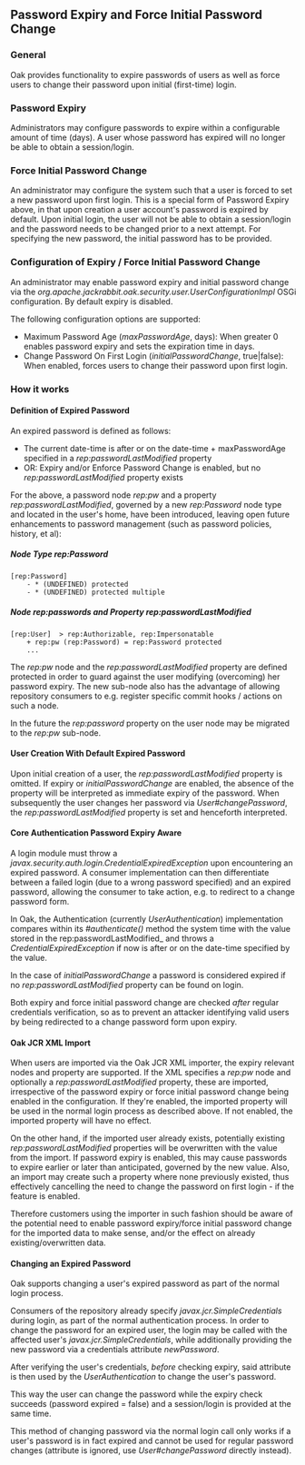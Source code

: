 <!--
   Licensed to the Apache Software Foundation (ASF) under one or more
   contributor license agreements.  See the NOTICE file distributed with
   this work for additional information regarding copyright ownership.
   The ASF licenses this file to You under the Apache License, Version 2.0
   (the "License"); you may not use this file except in compliance with
   the License.  You may obtain a copy of the License at

       http://www.apache.org/licenses/LICENSE-2.0

   Unless required by applicable law or agreed to in writing, software
   distributed under the License is distributed on an "AS IS" BASIS,
   WITHOUT WARRANTIES OR CONDITIONS OF ANY KIND, either express or implied.
   See the License for the specific language governing permissions and
   limitations under the License.
-->

Password Expiry and Force Initial Password Change
--------------------------------------------------------------------------------

### General

Oak provides functionality to expire passwords of users as well as force
users to change their password upon initial (first-time) login.

### Password Expiry

Administrators may configure passwords to expire within a configurable 
amount of time (days). A user whose password has expired will no longer
be able to obtain a session/login.

### Force Initial Password Change

An administrator may configure the system such that a user is forced to
set a new password upon first login. This is a special form of Password 
Expiry above, in that upon creation a user account's password 
is expired by default. Upon initial login, the user will not be able
to obtain a session/login and the password needs to be changed prior
to a next attempt. For specifying the new password, the initial password 
has to be provided.

### Configuration of Expiry / Force Initial Password Change

An administrator may enable password expiry and initial password change 
via the _org.apache.jackrabbit.oak.security.user.UserConfigurationImpl_
OSGi configuration. By default expiry is disabled.

The following configuration options are supported:

- Maximum Password Age (_maxPasswordAge_, days): When greater 0 enables password 
  expiry and sets the expiration time in days.
- Change Password On First Login (_initialPasswordChange_, true|false): 
  When enabled, forces users to change their password upon first login.

### How it works

#### Definition of Expired Password

An expired password is defined as follows:

- The current date-time is after or on the date-time + maxPasswordAge 
  specified in a _rep:passwordLastModified_ property
- OR: Expiry and/or Enforce Password Change is enabled, but no
  _rep:passwordLastModified_ property exists

For the above, a password node _rep:pw_ and a property _rep:passwordLastModified_,
governed by a new _rep:Password_ node type and located in the user's home, have 
been introduced, leaving open future enhancements to password management 
(such as password policies, history, et al):

##### Node Type rep:Password

    [rep:Password]
        - * (UNDEFINED) protected
        - * (UNDEFINED) protected multiple

##### Node rep:passwords and Property rep:passwordLastModified

    [rep:User]  > rep:Authorizable, rep:Impersonatable
        + rep:pw (rep:Password) = rep:Password protected
        ...
        
The _rep:pw_ node and the _rep:passwordLastModified_ property are defined
protected in order to guard against the user modifying (overcoming) her 
password expiry. The new sub-node also has the advantage of allowing repository 
consumers to e.g. register specific commit hooks / actions on such a node.

In the future the _rep:password_ property on the user node may be migrated 
to the _rep:pw_ sub-node.

#### User Creation With Default Expired Password

Upon initial creation of a user, the _rep:passwordLastModified_ property is
omitted. If expiry or _initialPasswordChange_ are enabled, the absence of the
property will be interpreted as immediate expiry of the password. When
subsequently the user changes her password via _User#changePassword_, the
_rep:passwordLastModified_ property is set and henceforth interpreted.

#### Core Authentication Password Expiry Aware

A login module must throw a _javax.security.auth.login.CredentialExpiredException_
upon encountering an expired password. A consumer implementation can then 
differentiate between a failed login (due to a wrong password specified) and an
expired password, allowing the consumer to take action, e.g. to redirect to a
change password form.

In Oak, the Authentication (currently _UserAuthentication_) implementation
compares within its _#authenticate()_ method the system time with the value
stored in the rep:passwordLastModified_ and throws a _CredentialExpiredException_
if now is after or on the date-time specified by the value.

In the case of _initialPasswordChange_ a password is considered expired if no
_rep:passwordLastModified_ property can be found on login.

Both expiry and force initial password change are checked *after* regular 
credentials verification, so as to prevent an attacker identifying valid users
by being redirected to a change password form upon expiry.

#### Oak JCR XML Import

When users are imported via the Oak JCR XML importer, the expiry relevant
nodes and property are supported. If the XML specifies a _rep:pw_ node and
optionally a _rep:passwordLastModified_ property, these are imported, irrespective
of the password expiry or force initial password change being enabled in the
configuration. If they're enabled, the imported property will be used in the
normal login process as described above. If not enabled, the imported property
will have no effect.

On the other hand, if the imported user already exists, potentially existing 
_rep:passwordLastModified_ properties will be overwritten with the value from
the import. If password expiry is enabled, this may cause passwords to expire
earlier or later than anticipated, governed by the new value. Also, an import
may create such a property where none previously existed, thus effectively
cancelling the need to change the password on first login - if the feature
is enabled.

Therefore customers using the importer in such fashion should be aware of the
potential need to enable password expiry/force initial password change for the
imported data to make sense, and/or the effect on already existing/overwritten
data.

#### Changing an Expired Password

Oak supports changing a user's expired password as part of the normal login
process.

Consumers of the repository already specify _javax.jcr.SimpleCredentials_ during
login, as part of the normal authentication process. In order to change the
password for an expired user, the login may be called with the affected user's
_javax.jcr.SimpleCredentials_, while additionally providing the new password
via a credentials attribute _newPassword_.

After verifying the user's credentials, *before* checking expiry, said attribute
is then used by the _UserAuthentication_ to change the user's password.

This way the user can change the password while the expiry check succeeds
(password expired = false) and a session/login is provided at the same time.

This method of changing password via the normal login call only works if a
user's password is in fact expired and cannot be used for regular password
changes (attribute is ignored, use _User#changePassword_ directly instead).
